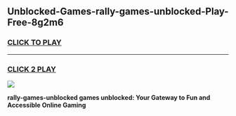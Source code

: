 
## Unblocked-Games-rally-games-unblocked-Play-Free-8g2m6
<h3>
<a href="https://premium76.site?title=rally-games-unblocked&ref=23A">CLICK TO PLAY</a></h3>
<hr>

<h3>
<a href="https://premium76.site?title=rally-games-unblocked&ref=23A">CLICK 2 PLAY</a>
  
</h3>

<a href="https://premium76.site?title=rally-games-unblocked&ref=23A"><img src="https://clearcache.store/games.png"></a>


**rally-games-unblocked games unblocked: Your Gateway to Fun and Accessible Online Gaming**
